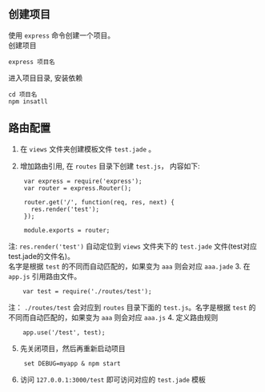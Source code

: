 ## 创建项目
使用 `express` 命令创建一个项目。  
创建项目

    express 项目名
进入项目目录, 安装依赖

    cd 项目名      
    npm insatll
## 路由配置
1. 在 `views` 文件夹创建模板文件 `test.jade` 。
2. 增加路由引用, 在 `routes` 目录下创建 `test.js`， 内容如下:

        var express = require('express');
        var router = express.Router();
        
        router.get('/', function(req, res, next) {
          res.render('test');
        });
        
        module.exports = router;
注: `res.render('test')` 自动定位到 `views` 文件夹下的 `test.jade` 文件(test对应test.jade的文件名)。  
名字是根据 `test` 的不同而自动匹配的，如果变为 `aaa` 则会对应 `aaa.jade`
3. 在 `app.js` 引用路由文件。

        var test = require('./routes/test');
注： `./routes/test` 会对应到 `routes` 目录下面的 `test.js`。名字是根据 `test` 的不同而自动匹配的，如果变为 `aaa` 则会对应 `aaa.js`
4. 定义路由规则

        app.use('/test', test);
5. 先关闭项目，然后再重新启动项目 

        set DEBUG=myapp & npm start

5. 访问 `127.0.0.1:3000/test` 即可访问对应的 `test.jade` 模板